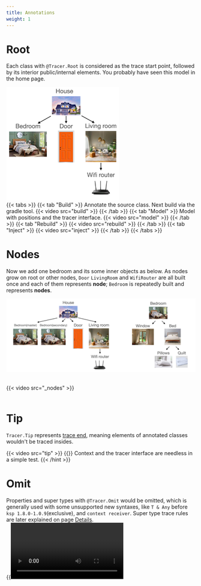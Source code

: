 ```yaml
---
title: Annotations
weight: 1
---
```


# Root
Each class with `@Tracer.Root` is considered as the trace start point, followed by its interior
public/internal elements. You probably have seen this model in the home page. 

<img src=../../singleBedroomHouse.png width=300/>
<br>
{{< tabs >}}
{{< tab "Build" >}}
Annotate the source class. Next build via the gradle tool.
{{< video src="build" >}} 
{{< /tab >}}
{{< tab "Model" >}} 
Model with positions and the tracer interface. 
{{< video src="model" >}} 
{{< /tab >}}
{{< tab "Rebuild" >}} {{< video src="rebuild" >}} {{< /tab >}}
{{< tab "Inject" >}} {{< video src="inject" >}} {{< /tab >}}
{{< /tabs >}}
<br>

# Nodes
Now we add one bedroom and its some inner objects as below. As nodes grow on root or other nodes, 
`Door` `LivingRoom` and `WifiRouter` are all built once and each of them represents **node**; 
`Bedroom` is repeatedly built and represents **nodes**.      

<img src=../doubleBedroomsHouse.png />
<br><br>

{{< video src="_nodes" >}}
<br><br>

# Tip
`Tracer.Tip` represents [trace end](https://apollokwok.github.io/TracerTutorial/docs/usage/details/#trace-ends), 
meaning elements of annotated classes wouldn't be traced insides.

{{< video src="tip" >}}
{{<hint info >}}
Context and the tracer interface are needless in a simple test.
{{< /hint >}}
<br>

# Omit
Properties and super types with `@Tracer.Omit` would be omitted, which is generally used 
with some unsupported new syntaxes, like `T & Any` before `ksp 1.8.0-1.0.9`(exclusive), 
and `context receiver`. Super type trace rules are later explained on page 
[Details](https://apollokwok.github.io/TracerTutorial/docs/usage/details/#partial-traceable-super-types). 
<br> 
{{<video src="omit" >}}  
{{<hint info >}}
`abstract class` makes inside abstract properties and functions needless to implement, which eases 
the test.
{{< /hint >}}